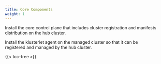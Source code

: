 ```yaml
---
title: Core Components
weight: 1
---
```


Install the core control plane that includes cluster registration and manifests distribution on the hub cluster.

Install the klusterlet agent on the managed cluster so that it can be registered and managed by the hub cluster.

<!-- spellchecker-disable -->

{{< toc-tree >}}

<!-- spellchecker-enable -->
